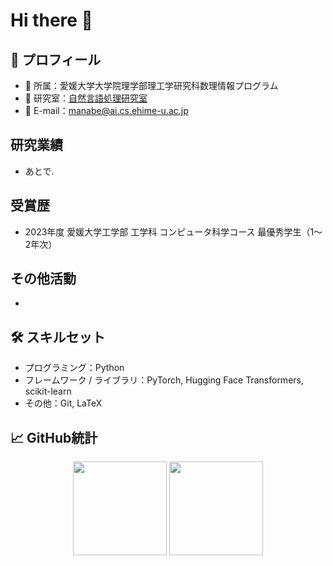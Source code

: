 # Hi there 👋

## 📌 プロフィール

- 🏫 所属：愛媛大学大学院理学部理工学研究科数理情報プログラム
- 🔬 研究室：[自然言語処理研究室](https://sites.google.com/view/ehime-nlp/)
- 📧 E-mail：manabe@ai.cs.ehime-u.ac.jp


## 研究業績

- あとで.


## 受賞歴

- 2023年度 愛媛大学工学部 工学科 コンピュータ科学コース 最優秀学生（1〜2年次）


## その他活動

- 

## 🛠️ スキルセット

- プログラミング：Python
- フレームワーク / ライブラリ：PyTorch, Hugging Face Transformers, scikit-learn
- その他：Git, LaTeX


## 📈 GitHub統計

<p align="center">
  <img src="https://github-readme-stats.vercel.app/api?username=mana1231&show_icons=true&theme=tokyonight" height="150" />
  <img src="https://github-readme-stats.vercel.app/api/top-langs/?username=mana1231&layout=compact&theme=tokyonight" height="150" />
</p>

<!--
**mana1231/mana1231** is a ✨ _special_ ✨ repository because its `README.md` (this file) appears on your GitHub profile.

Here are some ideas to get you started:

- 🔭 I’m currently working on ...
- 🌱 I’m currently learning ...
- 👯 I’m looking to collaborate on ...
- 🤔 I’m looking for help with ...
- 💬 Ask me about ...
- 📫 How to reach me: ...
- 😄 Pronouns: ...
- ⚡ Fun fact: ...
-->
